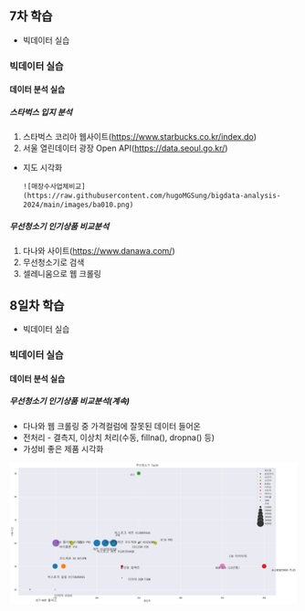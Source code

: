 ## 7차 학습
- 빅데이터 실습

### 빅데이터 실습
#### 데이터 분석 실습


##### 스타벅스 입지 분석
1. 스타벅스 코리아 웹사이트(https://www.starbucks.co.kr/index.do)
2. 서울 열린데이터 광장 Open API(https://data.seoul.go.kr/)

- 지도 시각화 
      
      ![매장수사업체비교](https://raw.githubusercontent.com/hugoMGSung/bigdata-analysis-2024/main/images/ba010.png)

##### 무선청소기 인기상품 비교분석
1. 다나와 사이트(https://www.danawa.com/)
2. 무선청소기로 검색
3. 셀레니움으로 웹 크롤링


## 8일차 학습
- 빅데이터 실습

### 빅데이터 실습
#### 데이터 분석 실습

##### 무선청소기 인기상품 비교분석(계속)
- 다나와 웹 크롤링 중 가격컬럼에 잘못된 데이터 들어온 
- 전처리
      - 결측지, 이상치 처리(수동, fillna(), dropna() 등)
- 가성비 좋은 제품 시각화

![시각화](https://raw.githubusercontent.com/hugoMGSung/bigdata-analysis-2024/main/images/ba011.png)

